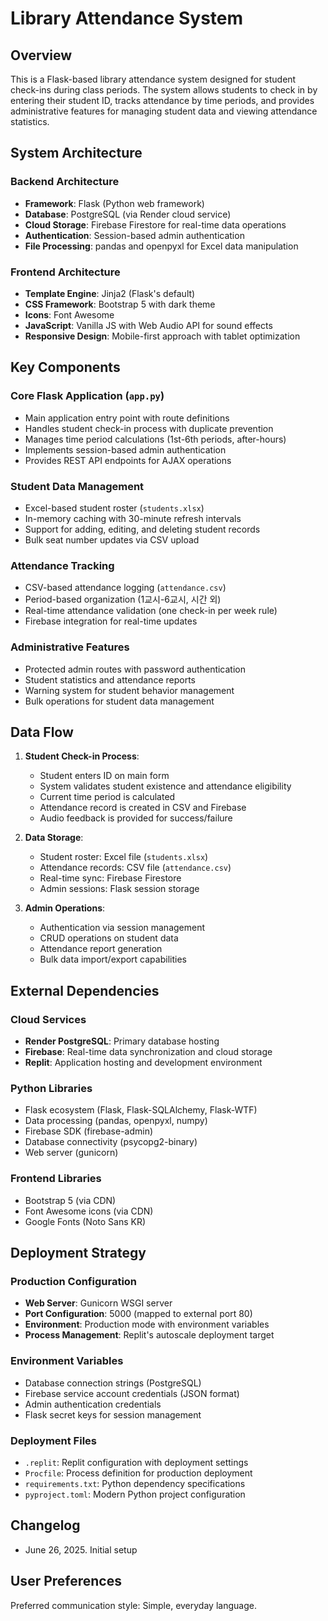 # Library Attendance System

## Overview

This is a Flask-based library attendance system designed for student check-ins during class periods. The system allows students to check in by entering their student ID, tracks attendance by time periods, and provides administrative features for managing student data and viewing attendance statistics.

## System Architecture

### Backend Architecture
- **Framework**: Flask (Python web framework)
- **Database**: PostgreSQL (via Render cloud service)
- **Cloud Storage**: Firebase Firestore for real-time data operations
- **Authentication**: Session-based admin authentication
- **File Processing**: pandas and openpyxl for Excel data manipulation

### Frontend Architecture
- **Template Engine**: Jinja2 (Flask's default)
- **CSS Framework**: Bootstrap 5 with dark theme
- **Icons**: Font Awesome
- **JavaScript**: Vanilla JS with Web Audio API for sound effects
- **Responsive Design**: Mobile-first approach with tablet optimization

## Key Components

### Core Flask Application (`app.py`)
- Main application entry point with route definitions
- Handles student check-in process with duplicate prevention
- Manages time period calculations (1st-6th periods, after-hours)
- Implements session-based admin authentication
- Provides REST API endpoints for AJAX operations

### Student Data Management
- Excel-based student roster (`students.xlsx`)
- In-memory caching with 30-minute refresh intervals
- Support for adding, editing, and deleting student records
- Bulk seat number updates via CSV upload

### Attendance Tracking
- CSV-based attendance logging (`attendance.csv`)
- Period-based organization (1교시-6교시, 시간 외)
- Real-time attendance validation (one check-in per week rule)
- Firebase integration for real-time updates

### Administrative Features
- Protected admin routes with password authentication
- Student statistics and attendance reports
- Warning system for student behavior management
- Bulk operations for student data management

## Data Flow

1. **Student Check-in Process**:
   - Student enters ID on main form
   - System validates student existence and attendance eligibility
   - Current time period is calculated
   - Attendance record is created in CSV and Firebase
   - Audio feedback is provided for success/failure

2. **Data Storage**:
   - Student roster: Excel file (`students.xlsx`)
   - Attendance records: CSV file (`attendance.csv`)
   - Real-time sync: Firebase Firestore
   - Admin sessions: Flask session storage

3. **Admin Operations**:
   - Authentication via session management
   - CRUD operations on student data
   - Attendance report generation
   - Bulk data import/export capabilities

## External Dependencies

### Cloud Services
- **Render PostgreSQL**: Primary database hosting
- **Firebase**: Real-time data synchronization and cloud storage
- **Replit**: Application hosting and development environment

### Python Libraries
- Flask ecosystem (Flask, Flask-SQLAlchemy, Flask-WTF)
- Data processing (pandas, openpyxl, numpy)
- Firebase SDK (firebase-admin)
- Database connectivity (psycopg2-binary)
- Web server (gunicorn)

### Frontend Libraries
- Bootstrap 5 (via CDN)
- Font Awesome icons (via CDN)
- Google Fonts (Noto Sans KR)

## Deployment Strategy

### Production Configuration
- **Web Server**: Gunicorn WSGI server
- **Port Configuration**: 5000 (mapped to external port 80)
- **Environment**: Production mode with environment variables
- **Process Management**: Replit's autoscale deployment target

### Environment Variables
- Database connection strings (PostgreSQL)
- Firebase service account credentials (JSON format)
- Admin authentication credentials
- Flask secret keys for session management

### Deployment Files
- `.replit`: Replit configuration with deployment settings
- `Procfile`: Process definition for production deployment
- `requirements.txt`: Python dependency specifications
- `pyproject.toml`: Modern Python project configuration

## Changelog

- June 26, 2025. Initial setup

## User Preferences

Preferred communication style: Simple, everyday language.